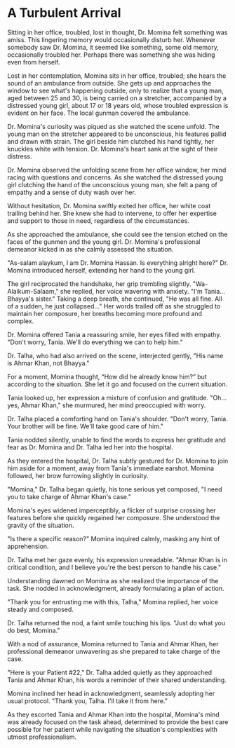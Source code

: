 # A Turbulent Arrival

Sitting in her office, troubled, lost in thought, Dr. Momina felt something was amiss. This lingering memory would occasionally disturb her. Whenever somebody saw Dr. Momina, it seemed like something, some old memory, occasionally troubled her. Perhaps there was something she was hiding even from herself.

Lost in her contemplation, Momina sits in her office, troubled; she hears the sound of an ambulance from outside. She gets up and approaches the window to see what's happening outside, only to realize that a young man, aged between 25 and 30, is being carried on a stretcher, accompanied by a distressed young girl, about 17 or 18 years old, whose troubled expression is evident on her face. The local gunman covered the ambulance.

Dr. Momina's curiosity was piqued as she watched the scene unfold. The young man on the stretcher appeared to be unconscious, his features pallid and drawn with strain. The girl beside him clutched his hand tightly, her knuckles white with tension. Dr. Momina's heart sank at the sight of their distress.

Dr. Momina observed the unfolding scene from her office window, her mind racing with questions and concerns. As she watched the distressed young girl clutching the hand of the unconscious young man, she felt a pang of empathy and a sense of duty wash over her.

Without hesitation, Dr. Momina swiftly exited her office, her white coat trailing behind her. She knew she had to intervene, to offer her expertise and support to those in need, regardless of the circumstances.

As she approached the ambulance, she could see the tension etched on the faces of the gunmen and the young girl. Dr. Momina's professional demeanor kicked in as she calmly assessed the situation.

"As-salam alaykum, I am Dr. Momina Hassan. Is everything alright here?" Dr. Momina introduced herself, extending her hand to the young girl.

The girl reciprocated the handshake, her grip trembling slightly. "Wa-Alaikum-Salaam," she replied, her voice wavering with anxiety. "I'm Tania... Bhayya's sister." Taking a deep breath, she continued, "He was all fine. All of a sudden, he just collapsed..." Her words trailed off as she struggled to maintain her composure, her breaths becoming more profound and complex.

Dr. Momina offered Tania a reassuring smile, her eyes filled with empathy. "Don't worry, Tania. We'll do everything we can to help him."

Dr. Talha, who had also arrived on the scene, interjected gently, "His name is Ahmar Khan, not Bhayya."

For a moment, Momina thought, “How did he already know him?” but according to the situation. She let it go and focused on the current situation.

Tania looked up, her expression a mixture of confusion and gratitude. "Oh... yes, Ahmar Khan," she murmured, her mind preoccupied with worry.

Dr. Talha placed a comforting hand on Tania's shoulder. "Don't worry, Tania. Your brother will be fine. We'll take good care of him."

Tania nodded silently, unable to find the words to express her gratitude and fear as Dr. Momina and Dr. Talha led her into the hospital.

As they entered the hospital, Dr. Talha subtly gestured for Dr. Momina to join him aside for a moment, away from Tania's immediate earshot. Momina followed, her brow furrowing slightly in curiosity.

"Momina," Dr. Talha began quietly, his tone serious yet composed, "I need you to take charge of Ahmar Khan's case."

Momina's eyes widened imperceptibly, a flicker of surprise crossing her features before she quickly regained her composure. She understood the gravity of the situation.

"Is there a specific reason?" Momina inquired calmly, masking any hint of apprehension.

Dr. Talha met her gaze evenly, his expression unreadable. "Ahmar Khan is in critical condition, and I believe you're the best person to handle his case."

Understanding dawned on Momina as she realized the importance of the task. She nodded in acknowledgment, already formulating a plan of action.

"Thank you for entrusting me with this, Talha," Momina replied, her voice steady and composed.

Dr. Talha returned the nod, a faint smile touching his lips. "Just do what you do best, Momina."

With a nod of assurance, Momina returned to Tania and Ahmar Khan, her professional demeanor unwavering as she prepared to take charge of the case.

"Here is your Patient #22," Dr. Talha added quietly as they approached Tania and Ahmar Khan, his words a reminder of their shared understanding.

Momina inclined her head in acknowledgment, seamlessly adopting her usual protocol. "Thank you, Talha. I'll take it from here."

As they escorted Tania and Ahmar Khan into the hospital, Momina's mind was already focused on the task ahead, determined to provide the best care possible for her patient while navigating the situation's complexities with utmost professionalism.